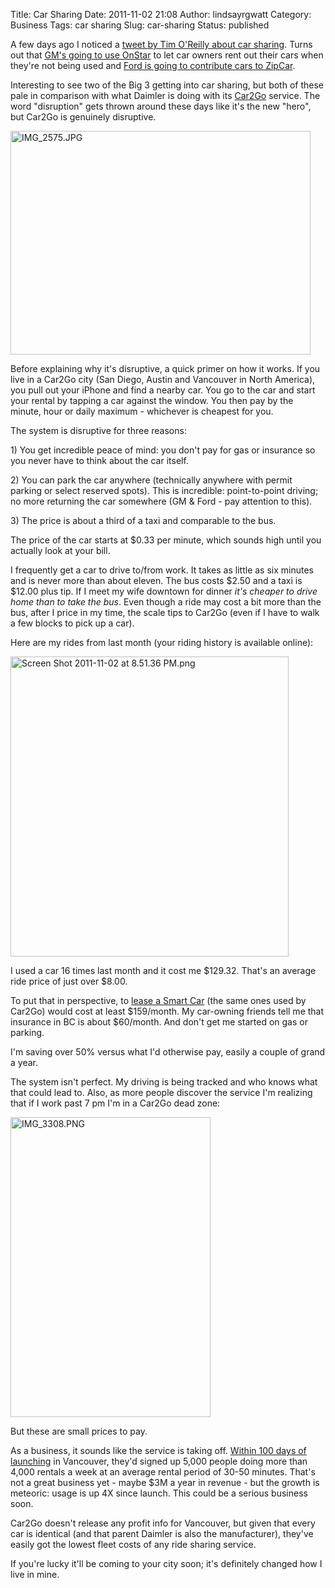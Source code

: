 Title: Car Sharing
Date: 2011-11-02 21:08
Author: lindsayrgwatt
Category: Business
Tags: car sharing
Slug: car-sharing
Status: published

A few days ago I noticed a [tweet by Tim O'Reilly about car sharing](https://twitter.com/#!/timoreilly/status/131018663439503361). Turns out that [GM's going to use OnStar](http://www.rategenius.com/blog/index.php/gm-onstar-relayrides-team-up-to-launch-new-car-sharing-marketplace/) to let car owners rent out their cars when they're not being used and [Ford is going to contribute cars to ZipCar](http://binzaman.com/2011/08/31/ford-and-zipcar-partner-on-car-sharing-program-for-universities/).

Interesting to see two of the Big 3 getting into car sharing, but both of these pale in comparison with what Daimler is doing with its [Car2Go](http://car2go.com/) service. The word "disruption" gets thrown around these days like it's the new "hero", but Car2Go is genuinely disruptive.

<img src="{static}/images/2011/11/IMG_2575.jpg" width="480" height="358" alt="IMG_2575.JPG" />

Before explaining why it's disruptive, a quick primer on how it works. If you live in a Car2Go city (San Diego, Austin and Vancouver in North America), you pull out your iPhone and find a nearby car. You go to the car and start your rental by tapping a car against the window. You then pay by the minute, hour or daily maximum - whichever is cheapest for you.

The system is disruptive for three reasons:

1\) You get incredible peace of mind: you don't pay for gas or insurance so you never have to think about the car itself.

2\) You can park the car anywhere (technically anywhere with permit parking or select reserved spots). This is incredible: point-to-point driving; no more returning the car somewhere (GM & Ford - pay attention to this).

3\) The price is about a third of a taxi and comparable to the bus.

The price of the car starts at $0.33 per minute, which sounds high until you actually look at your bill.

I frequently get a car to drive to/from work. It takes as little as six minutes and is never more than about eleven. The bus costs $2.50 and a taxi is $12.00 plus tip. If I meet my wife downtown for dinner *it's cheaper to drive home than to take the bus*. Even though a ride may cost a bit more than the bus, after I price in my time, the scale tips to Car2Go (even if I have to walk a few blocks to pick up a car).

Here are my rides from last month (your riding history is available online):

<img src="{static}/images/2011/11/Screen-Shot-2011-11-02-at-8.51.36-PM.png" width="445" height="480" alt="Screen Shot 2011-11-02 at 8.51.36 PM.png" />

I used a car 16 times last month and it cost me $129.32. That's an average ride price of just over $8.00.

To put that in perspective, to [lease a Smart Car](http://www.smartusa.com/connect/) (the same ones used by Car2Go) would cost at least $159/month. My car-owning friends tell me that insurance in BC is about $60/month. And don't get me started on gas or parking.

I'm saving over 50% versus what I'd otherwise pay, easily a couple of grand a year.

The system isn't perfect. My driving is being tracked and who knows what that could lead to. Also, as more people discover the service I'm realizing that if I work past 7 pm I'm in a Car2Go dead zone:

<img src="{static}/images/2011/11/IMG_3308.png" width="320" height="480" alt="IMG_3308.PNG" />

But these are small prices to pay.

As a business, it sounds like the service is taking off. [Within 100 days of launching](http://www.techvibes.com/blog/car2go-marks-100-days-in-vancouver-with-5000-members-and-40000-rentals-2011-10-07) in Vancouver, they'd signed up 5,000 people doing more than 4,000 rentals a week at an average rental period of 30-50 minutes. That's not a great business yet - maybe $3M a year in revenue - but the growth is meteoric: usage is up 4X since launch. This could be a serious business soon.

Car2Go doesn't release any profit info for Vancouver, but given that every car is identical (and that parent Daimler is also the manufacturer), they've easily got the lowest fleet costs of any ride sharing service.

If you're lucky it'll be coming to your city soon; it's definitely changed how I live in mine.
